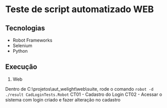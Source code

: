 # Teste de script automatizado WEB

## Tecnologias

* Robot Frameworks
* Selenium
* Python

## Execução 

1. Web

Dentro de C:\projetos\aut_welight\web\suite, rode o comando `robot -d ./result CadLoginTests.Robot`
     CT01 - Cadastro do Login
     CT02 - Acessar o sistema com login criado e fazer alteração no cadastro


